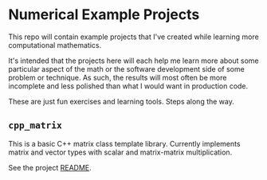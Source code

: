 # Numerical Example Projects

This repo will contain example projects that I've created while learning
more computational mathematics.

It's intended that the projects here will each help me learn more about
some particular aspect of the math or the software development side of
some problem or technique. As such, the results will most often be more
incomplete and less polished than what I would want in production code.

These are just fun exercises and learning tools. Steps along the way.

## `cpp_matrix`

This is a basic C++ matrix class template library.
Currently implements matrix and vector types with scalar and
matrix-matrix multiplication.

See the project [README](./cpp_matrix/README.md).

